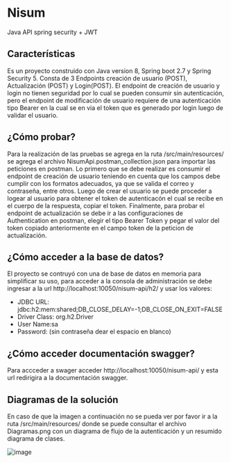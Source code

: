 # Nisum
Java API spring security + JWT
## Características
Es un proyecto construido con Java version 8, Spring boot 2.7 y Spring Security 5. Consta de 3 Endpoints creación de usuario (POST), Actualización (POST) y Login(POST). El endpoint de creación de usuario y login no tienen seguridad por lo cual se pueden consumir sin autenticación, pero el endpoint de modificación de usuario requiere de una autenticación tipo Bearer en la cual se en via el token que es generado por login luego de validar el usuario.
## ¿Cómo probar?
Para la realización de las pruebas se agrega en la ruta /src/main/resources/ se agrega el archivo NisumApi.postman_collection.json para importar las peticiones en postman. Lo primero que se debe realizar es consumir el endpoint de creación de usuario teniendo en cuenta que los campos debe cumplir con los formatos adecuados, ya que se valida el correo y contraseña, entre otros. Luego de crear el usuario se puede proceder a logear al usuario para obtener el token de autenticacón el cual se recibe en el cuerpo de la respuesta, copiar el token. Finalmente, para probar el endpoint de actualización se debe ir a las configuraciones de Authentication en postman, elegir el tipo Bearer Token y pegar el valor del token copiado anteriormente en el campo token de la peticion de actualización.

## ¿Cómo acceder a la base de datos?
El proyecto se contruyó con una de base de datos en memoria para simplificar su uso, para acceder a la consola de administración se debe ingresar a la url http://localhost:10050/nisum-api/h2/ y usar los valores:
 - JDBC URL: jdbc:h2:mem:shared;DB_CLOSE_DELAY=-1;DB_CLOSE_ON_EXIT=FALSE
 - Driver Class: org.h2.Driver
 - User Name:sa
 - Password:  (sin contraseña dear el espacio en blanco)

## ¿Cómo acceder documentación swagger?

Para accceder a swager acceder http://localhost:10050/nisum-api/ y esta url redirigira a la documentación swagger.

## Diagramas de la solución
En caso de que la imagen a continuación no se pueda ver por favor ir a la ruta /src/main/resources/ donde se puede consultar el archivo Diagramas.png con un diagrama de flujo de la autenticación y un resumido diagrama de clases.

![image](https://github.com/james077/Nisum/assets/28771204/9c3ce049-7188-450d-8dbf-33d03ee98afc)


